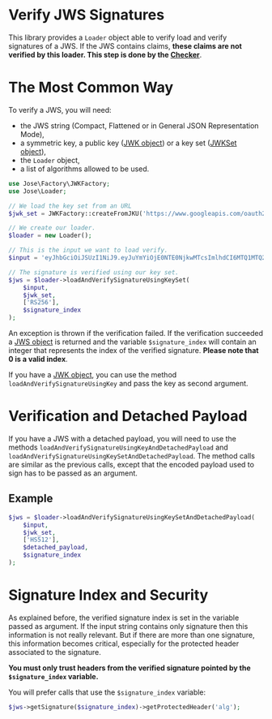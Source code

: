 Verify JWS Signatures
=====================

This library provides a `Loader` object able to verify load and verify signatures of a JWS.
If the JWS contains claims, **these claims are not verified by this loader. This step is done by the [Checker](Check.md)**.

# The Most Common Way

To verify a JWS, you will need:

* the JWS string (Compact, Flattened or in General JSON Representation Mode),
* a symmetric key, a public key ([JWK object](../object/jwk.md)) or a key set ([JWKSet object](../object/jwkset.md)),
* the `Loader` object,
* a list of algorithms allowed to be used.

```php
use Jose\Factory\JWKFactory;
use Jose\Loader;

// We load the key set from an URL
$jwk_set = JWKFactory::createFromJKU('https://www.googleapis.com/oauth2/v3/certs');

// We create our loader.
$loader = new Loader();

// This is the input we want to load verify.
$input = 'eyJhbGciOiJSUzI1NiJ9.eyJuYmYiOjE0NTE0NjkwMTcsImlhdCI6MTQ1MTQ2OTAxNywiZXhwIjoxNDUxNDcyNjE3LCJpc3MiOiJNZSIsImF1ZCI6IllvdSIsInN1YiI6Ik15IGZyaWVuZCJ9.mplHfnyXzUdlEkPmykForVM0FstqgiihfDRTd2Zd09j6CZzANBJbZNbisLerjO3lR9waRlYvhnZu_ewIAahDwmVTfpSeKKABbAyoTHXTH2WLgMPLtOAsoausUf584eAAj_kyldIOV8a83Qz1NztZHVD3DbGTiCN0BOj-qnc65yQmEDEYK5cxG1xC22YK5aohZ3xm8ixwNZpxYr8cNOkauASYjPGODbHqY_gjQ-aKA21kxbYgwM6mDYSc3QRej1_3m6bD3jKPsK4jv3yzosVMEXOparf4sEb8q_zCPMDJAJgZZ8VICwJdgYnJkQuIutS-w3_iT-riKl8fkgmJezQVkg';

// The signature is verified using our key set.
$jws = $loader->loadAndVerifySignatureUsingKeySet(
    $input,
    $jwk_set,
    ['RS256'],
    $signature_index
);
```

An exception is thrown if the verification failed.
If the verification succeeded a [JWS object](../object/jws.md) is returned and the variable `$signature_index` will contain an integer
that represents the index of the verified signature. **Please note that 0 is a valid index**.

If you have a [JWK object](../object/jwk.md), you can use the method `loadAndVerifySignatureUsingKey` and pass the key as second argument.

# Verification and Detached Payload

If you have a JWS with a detached payload, you will need to use the methods `loadAndVerifySignatureUsingKeyAndDetachedPayload` and `loadAndVerifySignatureUsingKeySetAndDetachedPayload`.
The method calls are similar as the previous calls, except that the encoded payload used to sign has to be passed as an argument.

Example
-------

```php
$jws = $loader->loadAndVerifySignatureUsingKeySetAndDetachedPayload(
    $input,
    $jwk_set,
    ['HS512'],
    $detached_payload,
    $signature_index
);
```

# Signature Index and Security

As explained before, the verified signature index is set in the variable passed as argument.
If the input string contains only signature then this information is not really relevant.
But if there are more than one signature, this information becomes critical, especially for the protected header associated to the signature.

**You must only trust headers from the verified signature pointed by the `$signature_index` variable.**

You will prefer calls that use the `$signature_index` variable:

```php
$jws->getSignature($signature_index)->getProtectedHeader('alg');
```
